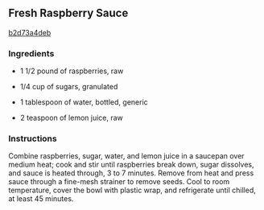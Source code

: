 ## Fresh Raspberry Sauce

[b2d73a4deb](http://allrecipes.com/recipe/fresh-raspberry-sauce/)

### Ingredients

 - 1 1/2 pound of raspberries, raw

 - 1/4 cup of sugars, granulated

 - 1 tablespoon of water, bottled, generic

 - 2 teaspoon of lemon juice, raw

### Instructions

Combine raspberries, sugar, water, and lemon juice in a saucepan over medium heat; cook and stir until raspberries break down, sugar dissolves, and sauce is heated through, 3 to 7 minutes. Remove from heat and press sauce through a fine-mesh strainer to remove seeds. Cool to room temperature, cover the bowl with plastic wrap, and refrigerate until chilled, at least 45 minutes.